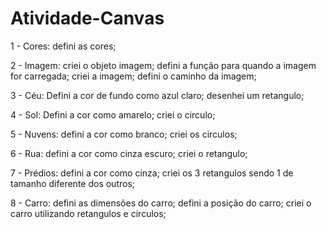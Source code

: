 # Atividade-Canvas
1 - Cores:
defini as cores;

2 - Imagem:
criei o objeto imagem;
defini a função para quando a imagem for carregada;
criei a imagem;
defini o caminho da imagem;

3 - Céu:
Defini a cor de fundo como azul claro;
desenhei um retangulo;

4 - Sol:
Defini a cor como amarelo;
criei o circulo;

5 - Nuvens:
defini a cor como branco;
criei os circulos;

6 - Rua:
defini a cor como cinza escuro;
criei o retangulo;

7 - Prédios:
defini a cor como cinza;
criei os 3 retangulos sendo 1 de tamanho diferente dos outros;

8 - Carro:
defini as dimensões do carro;
defini a posição do carro;
criei o carro utilizando retangulos e circulos;
